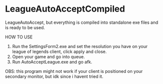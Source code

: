 # LeagueAutoAcceptCompiled
LeagueAutoAccept, but everything is compiled into standalone exe files and is ready to be used.

HOW TO USE

1. Run the SettingsForm2.exe and set the resolution you have on your league of legends client, click apply and close.
2. Open your game and go into queue.
3. Run AutoAcceptLeague.exe and go afk.

OBS: this program might not work if your client is positioned on your secondary monitor, but idk since i havent tried it.
